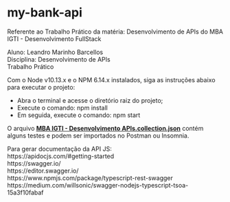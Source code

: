 # my-bank-api
Referente ao Trabalho Prático da matéria: Desenvolvimento de APIs do MBA IGTI - Desenvolvimento FullStack

<p>
Aluno: Leandro Marinho Barcellos
<br/>
Disciplina: Desenvolvimento de APIs
<br/>
Trabalho Prático
</p>

<p>
Com o Node v10.13.x e o NPM 6.14.x instalados, siga as instruções abaixo para executar o projeto:
</p>
<ul>
    <li>Abra o terminal e acesse o diretório raiz do projeto;</li>
    <li>Execute o comando: npm install</li>
    <li>Em seguida, execute o comando: npm start</li>
</ul>

<p>
O arquivo <u><strong><a href="MBA%20IGTI%20-%20Desenvolvimento%20APIs.collection.json">MBA IGTI - Desenvolvimento APIs.collection.json</a></strong></u> contém alguns testes e podem ser
importados no Postman ou Insomnia.
</p>


<p>
Para gerar documentação da API JS:
<br/>
https://apidocjs.com/#getting-started
<br/>
https://swagger.io/
<br/>
https://editor.swagger.io/
<br/>
https://www.npmjs.com/package/typescript-rest-swagger
<br/>
https://medium.com/willsonic/swagger-nodejs-typescript-tsoa-15a3f10fabaf
</p>
